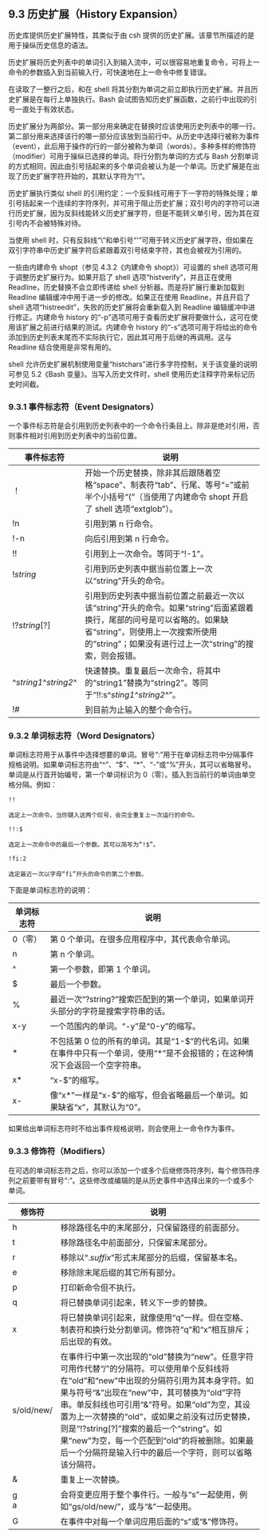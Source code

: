 ## 9.3 历史扩展（History Expansion）

历史库提供历史扩展特性，其类似于由 csh 提供的历史扩展。该章节所描述的是用于操纵历史信息的语法。

历史扩展将历史列表中的单词引入到输入流中，可以很容易地重复命令，可将上一命令的参数插入到当前输入行，可快速地在上一命令中修复错误。

在读取了一整行之后，和在 shell 将其分割为单词之前立即执行历史扩展。并且历史扩展是在每行上单独执行。Bash 会试图告知历史扩展函数，之前行中出现的引号一直处于有效状态。

历史扩展分为两部分。第一部分用来确定在替换时应该使用历史列表中的哪一行。第二部分用来选择该行的哪一部分应该放到当前行中。从历史中选择行被称为事件（event），此后用于操作的行的一部分被称为单词（words）。多种多样的修饰符（modifier）可用于操纵已选择的单词。将行分割为单词的方式与 Bash 分割单词的方式相同，因此由引号括起来的多个单词会被认为是一个单词。历史扩展是在出现了历史扩展字符开始的，其默认字符为“!”。

历史扩展执行类似 shell 的引用约定：一个反斜线可用于下一字符的特殊处理；单引号括起来一个连续的字符序列，并可用于阻止历史扩展；双引号内的字符可以进行历史扩展，因为反斜线能转义历史扩展字符，但是不能转义单引号，因为其在双引号内不会被特殊对待。

当使用 shell 时，只有反斜线“\”和单引号“'”可用于转义历史扩展字符，但如果在双引字符串中历史扩展字符后紧跟着双引号结束字符，其也会被视为引用的。

一些由内建命令 shopt（参见 4.3.2《内建命令 shopt》）可设置的 shell 选项可用于调整历史扩展行为。如果开启了 shell 选项“histverify”，并且正在使用 Readline，历史替换不会立即传递给 shell 分析器。而是将扩展行重新加载到 Readline 编辑缓冲中用于进一步的修改。如果正在使用 Readline，并且开启了 shell 选项“histreedit”，失败的历史扩展将会重新载入到 Readline 编辑缓冲中进行修正。内建命令 history 的“-p”选项可用于查看历史扩展将要做什么，这可在使用该扩展之前进行结果的测试。内建命令 history 的“-s”选项可用于将给出的命令添加到历史列表末尾而不实际执行它，因此其可用于后继的再调用。这与 Readline 结合使用是非常有用的。

shell 允许历史扩展机制使用变量“histchars”进行多字符控制，关于该变量的说明可参见 5.2《Bash 变量》。当写入历史文件时，shell 使用历史注释字符来标记历史时间截。

### 9.3.1 事件标志符（Event Designators）

一个事件标志符是会引用到历史列表中的一个命令行条目上。除非是绝对引用，否则事件相对引用到历史列表中的当前位置。

| 事件标志符            | 说明                                                                                                                                                                                                                 |
| --------------------- | -------------------------------------------------------------------------------------------------------------------------------------------------------------------------------------------------------------------- |
| ！                    | 开始一个历史替换，除非其后跟随着空格“space”、制表符“tab”、行尾、等号“=”或前半个小括号“(”（当使用了内建命令 shopt 开启了 shell 选项“extglob”）。                                                                      |
| !n                    | 引用到第 n 行命令。                                                                                                                                                                                                  |
| !-n                   | 向后引用到第 n 行命令。                                                                                                                                                                                              |
| !!                    | 引用到上一次命令。等同于“!-1”。                                                                                                                                                                                      |
| !_string_             | 引用到历史列表中据当前位置上一次以“string”开头的命令。                                                                                                                                                               |
| !?_string_[?]         | 引用到历史列表中据当前位置之前最近一次以该“string”开头的命令。如果“string”后面紧跟着换行，尾部的问号是可以省略的。如果缺省“string”，则使用上一次搜索所使用的“string”；如果没有进行过上一次“string”的搜索，则会报错。 |
| ^_string1_^_string2_^ | 快速替换。重复最后一次命令，将其中的“string1”替换为“string2”。等同于“!!:s^_sting1_^_string2_^”。                                                                                                                     |
| !#                    | 到目前为止输入的整个命令行。                                                                                                                                                                                         |

### 9.3.2 单词标志符（Word Designators）

单词标志符用于从事件中选择想要的单词。冒号“:”用于在单词标志符中分隔事件规格说明。如果单词标志符由“^”、“$”、“\*”、“-”或“%”开头，其可以省略冒号。单词是从行首开始编号，第一个单词标识为 0（零）。插入到当前行的单词由单空格分隔。例如：

`!!`

    选定上一次命令。当你键入这两个叹号，会完全重复上一次运行的命令。

`!!:$`

    选定上一次命令中的最后一个参数。其可以简写为“!$”。

`!fi:2`

    选定最近一次以字母“fi”开头的命令的第二个参数。

下面是单词标志符的说明：

| 单词标志符 | 说明                                                                                                                           |
| ---------- | ------------------------------------------------------------------------------------------------------------------------------ |
| 0（零）    | 第 0 个单词。在很多应用程序中，其代表命令单词。                                                                                |
| n          | 第 n 个单词。                                                                                                                  |
| ^          | 第一个参数，即第 1 个单词。                                                                                                    |
| $          | 最后一个参数。                                                                                                                 |
| %          | 最近一次“?string?”搜索匹配到的第一个单词，如果单词开头部分的字符是搜索字符串的话。                                             |
| x-y        | 一个范围内的单词。“-y”是“0-y”的缩写。                                                                                          |
| \*         | 不包括第 0 位的所有的单词。其是“1-$”的代名词。如果在事件中只有一个单词，使用“\*”是不会报错的；在这种情况下会返回一个空字符串。 |
| x\*        | “x-$”的缩写。                                                                                                                  |
| x-         | 像“x\*”一样是“x-$”的缩写，但会省略最后一个单词。如果缺省“x”，其默认为“0”。                                                     |

如果给出单词标志符时不给出事件规格说明，则会使用上一命令作为事件。

### 9.3.3 修饰符（Modifiers）

在可选的单词标志符之后，你可以添加一个或多个后继修饰符序列，每个修饰符序列之前要带有冒号“:”。这些修改或编辑的是从历史事件中选择出来的一个或多个单词。

| 修饰符     | 说明                                                                                                                                                                                                                                                                                                                                                                                                                                           |
| ---------- | ---------------------------------------------------------------------------------------------------------------------------------------------------------------------------------------------------------------------------------------------------------------------------------------------------------------------------------------------------------------------------------------------------------------------------------------------- |
| h          | 移除路径名中的末尾部分，只保留路径的前面部分。                                                                                                                                                                                                                                                                                                                                                                                                 |
| t          | 移除路径名中前面部分，只保留末尾部分。                                                                                                                                                                                                                                                                                                                                                                                                         |
| r          | 移除以“._suffix_”形式末尾部分的后缀，保留基本名。                                                                                                                                                                                                                                                                                                                                                                                              |
| e          | 移除除末尾后缀的其它所有部分。                                                                                                                                                                                                                                                                                                                                                                                                                 |
| p          | 打印新命令但不执行。                                                                                                                                                                                                                                                                                                                                                                                                                           |
| q          | 将已替换单词引起来，转义下一步的替换。                                                                                                                                                                                                                                                                                                                                                                                                         |
| x          | 将已替换单词引起来，就像使用“q”一样。但在空格、制表符和换行处分割单词。修饰符“q”和“x”相互排斥；后出现的有效。                                                                                                                                                                                                                                                                                                                                  |
| s/old/new/ | 在事件行中第一次出现的“old”替换为“new”。任意字符可用作代替“/”的分隔符。可以使用单个反斜线将在“old”和“new”中出现的分隔符引用为其本身字符。如果与符号“&”出现在“new”中，其可替换为“old”字符串。单反斜线也可引用“&”符号。如果“old”为空，其设置为上一次替换的“old”，或如果之前没有过历史替换，则是“!?string[?]”搜索的最后一个“string”。如果“new”为空，每一个匹配到“old”的将被删除。如果最后一个分隔符是输入行中的最后一个字符，则可以省略该分隔符。 |
| &          | 重复上一次替换。                                                                                                                                                                                                                                                                                                                                                                                                                               |
| g<br>a     | 会将变更应用于整个事件行。一般与“s”一起使用，例如“gs/old/new/”，或与“&”一起使用。                                                                                                                                                                                                                                                                                                                                                              |
| G          | 在事件中对每一个单词应用后面的“s”或“&”修饰符。                                                                                                                                                                                                                                                                                                                                                                                                 |
